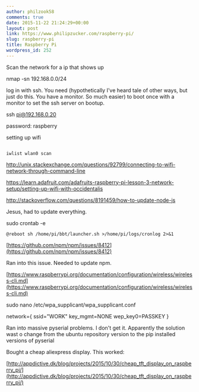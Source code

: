 ```yaml
---
author: philzook58
comments: true
date: 2015-11-22 21:24:29+00:00
layout: post
link: https://www.philipzucker.com/raspberry-pi/
slug: raspberry-pi
title: Raspberry Pi
wordpress_id: 252
---
```


Scan the network for a ip that shows up




nmap -sn 192.168.0.0/24







log in with ssh. You need (hypothetically I've heard tale of other ways, but just do this. You have a monitor. So much easier) to boot once with a monitor to set the ssh server on bootup.




ssh pi@192.168.0.20




password: raspberry




setting up wifi




    
    
```

iwlist wlan0 scan
```



http://unix.stackexchange.com/questions/92799/connecting-to-wifi-network-through-command-line

https://learn.adafruit.com/adafruits-raspberry-pi-lesson-3-network-setup/setting-up-wifi-with-occidentalis

http://stackoverflow.com/questions/8191459/how-to-update-node-js

Jesus, had to update everything.

sudo crontab -e

    
    @reboot sh /home/pi/bbt/launcher.sh >/home/pi/logs/cronlog 2>&1


[https://github.com/npm/npm/issues/8412](https://github.com/npm/npm/issues/8412)

Ran into this issue. Needed to update npm.

[https://www.raspberrypi.org/documentation/configuration/wireless/wireless-cli.md](https://www.raspberrypi.org/documentation/configuration/wireless/wireless-cli.md)

sudo nano /etc/wpa_supplicant/wpa_supplicant.conf

network={ ssid="WORK" key_mgmt=NONE wep_key0=PASSKEY }

Ran into massive pyserial problems. I don't get it. Apparently the solution wast o change from the ubuntu repository version to the pip installed versions of pyserial

Bought a cheap aliexpress display. This worked:

[http://appdictive.dk/blog/projects/2015/10/30/cheap_tft_display_on_raspberry_pi/](http://appdictive.dk/blog/projects/2015/10/30/cheap_tft_display_on_raspberry_pi/)
